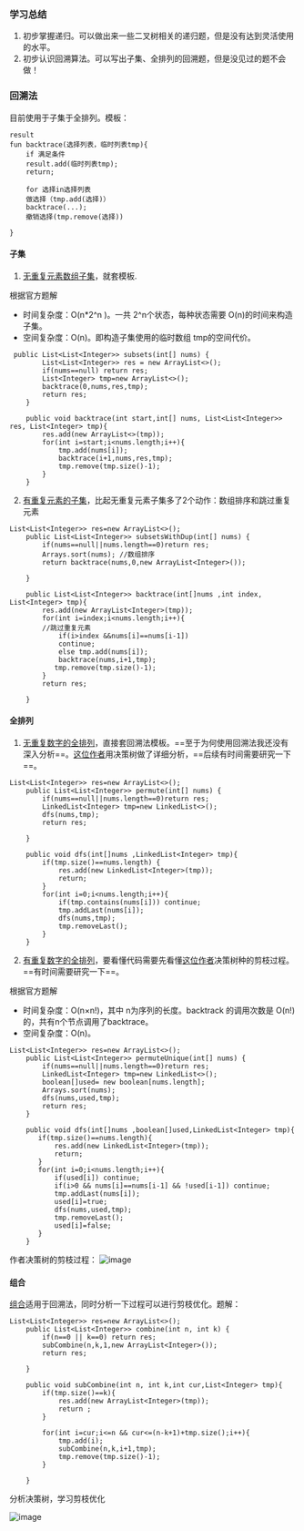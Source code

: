 ### 学习总结
1. 初步掌握递归。可以做出来一些二叉树相关的递归题，但是没有达到灵活使用的水平。
2. 初步认识回溯算法。可以写出子集、全排列的回溯题，但是没见过的题不会做！

### 回溯法

目前使用于子集于全排列。模板：

```
result
fun backtrace(选择列表，临时列表tmp){
    if 满足条件
    result.add(临时列表tmp);
    return;
    
    for 选择in选择列表
    做选择（tmp.add(选择)）
    backtrace(...);
    撤销选择(tmp.remove(选择))
    
}
```

#### 子集
1. [无重复元素数组子集](https://leetcode-cn.com/problems/subsets/)，就套模板.
 
根据官方题解
- 时间复杂度：O(n*2^n
 )。一共 2^n个状态，每种状态需要 O(n)的时间来构造子集。
- 空间复杂度：O(n)。即构造子集使用的临时数组 tmp的空间代价。


```
 public List<List<Integer>> subsets(int[] nums) {
        List<List<Integer>> res = new ArrayList<>();
        if(nums==null) return res;
        List<Integer> tmp=new ArrayList<>();
        backtrace(0,nums,res,tmp);
        return res;
    }

    public void backtrace(int start,int[] nums, List<List<Integer>> res, List<Integer> tmp){
        res.add(new ArrayList<>(tmp));
        for(int i=start;i<nums.length;i++){
            tmp.add(nums[i]);
            backtrace(i+1,nums,res,tmp);
            tmp.remove(tmp.size()-1);
        }
    }
```
2. [有重复元素的子集](https://leetcode-cn.com/problems/subsets/solution/hui-su-si-xiang-tuan-mie-pai-lie-zu-he-zi-ji-wen-t/)，比起无重复元素子集多了2个动作：数组排序和跳过重复元素

```
List<List<Integer>> res=new ArrayList<>();
    public List<List<Integer>> subsetsWithDup(int[] nums) {
        if(nums==null||nums.length==0)return res;
        Arrays.sort(nums); //数组排序
        return backtrace(nums,0,new ArrayList<Integer>());
        
    }

    public List<List<Integer>> backtrace(int[]nums ,int index, List<Integer> tmp){
        res.add(new ArrayList<Integer>(tmp));
        for(int i=index;i<nums.length;i++){
        //跳过重复元素
            if(i>index &&nums[i]==nums[i-1])
            continue;
            else tmp.add(nums[i]);
            backtrace(nums,i+1,tmp);
           tmp.remove(tmp.size()-1);
        }
        return res;
        
    }
```
#### 全排列
1. [无重复数字的全排列](https://leetcode-cn.com/problems/permutations/)，直接套回溯法模板。==至于为何使用回溯法我还没有深入分析==。[这位作者](https://leetcode-cn.com/problems/permutations/solution/hui-su-suan-fa-python-dai-ma-java-dai-ma-by-liweiw/)用决策树做了详细分析，==后续有时间需要研究一下==。

```
List<List<Integer>> res=new ArrayList<>();
    public List<List<Integer>> permute(int[] nums) {
        if(nums==null||nums.length==0)return res;
        LinkedList<Integer> tmp=new LinkedList<>();
        dfs(nums,tmp);
        return res;

    }

    public void dfs(int[]nums ,LinkedList<Integer> tmp){
        if(tmp.size()==nums.length) {
            res.add(new LinkedList<Integer>(tmp));
            return;
        }
        for(int i=0;i<nums.length;i++){
            if(tmp.contains(nums[i])) continue;
            tmp.addLast(nums[i]);
            dfs(nums,tmp);
            tmp.removeLast();
        }
    }
```
2. [有重复数字的全排列](https://leetcode-cn.com/problems/permutations-ii/)，要看懂代码需要先看懂[这位作者](https://leetcode-cn.com/problems/permutations-ii/solution/hui-su-suan-fa-python-dai-ma-java-dai-ma-by-liwe-2/)决策树种的剪枝过程。==有时间需要研究一下==。

根据官方题解
- 时间复杂度：O(n×n!)，其中 n为序列的长度。backtrack 的调用次数是 O(n!)的，共有n个节点调用了backtrace。
- 空间复杂度：O(n)。

```
List<List<Integer>> res=new ArrayList<>();
    public List<List<Integer>> permuteUnique(int[] nums) {
        if(nums==null||nums.length==0)return res;
        LinkedList<Integer> tmp=new LinkedList<>();
        boolean[]used= new boolean[nums.length];
        Arrays.sort(nums);
        dfs(nums,used,tmp);
        return res;
    }

    public void dfs(int[]nums ,boolean[]used,LinkedList<Integer> tmp){
       if(tmp.size()==nums.length){
           res.add(new LinkedList<Integer>(tmp));
           return;
       }
       for(int i=0;i<nums.length;i++){
           if(used[i]) continue;
           if(i>0 && nums[i]==nums[i-1] && !used[i-1]) continue;
           tmp.addLast(nums[i]);
           used[i]=true;
           dfs(nums,used,tmp);
           tmp.removeLast();
           used[i]=false;
       }
    }
```
作者决策树的剪枝过程：
![image](http://note.youdao.com/yws/res/34373/E180F29479DD484B8C3E9E225AE5DEFB)

#### 组合
[组合](https://leetcode-cn.com/problems/combinations/)适用于回溯法，同时分析一下过程可以进行剪枝优化。题解：

```
List<List<Integer>> res=new ArrayList<>();
    public List<List<Integer>> combine(int n, int k) {
        if(n==0 || k==0) return res;
        subCombine(n,k,1,new ArrayList<Integer>());
        return res;

    }

    public void subCombine(int n, int k,int cur,List<Integer> tmp){
        if(tmp.size()==k){
            res.add(new ArrayList<Integer>(tmp));
            return ;
        }

        for(int i=cur;i<=n && cur<=(n-k+1)+tmp.size();i++){
            tmp.add(i);
            subCombine(n,k,i+1,tmp);
            tmp.remove(tmp.size()-1);
        }

    }
```
分析决策树，学习剪枝优化

![image](https://note.youdao.com/src/8F2903C0FDCF4DA5B6E0BACBF10E7B58)

